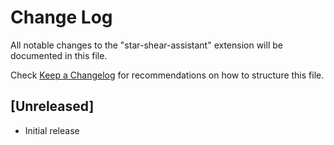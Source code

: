# Change Log

All notable changes to the "star-shear-assistant" extension will be documented in this file.

Check [Keep a Changelog](http://keepachangelog.com/) for recommendations on how to structure this file.

## [Unreleased]

- Initial release